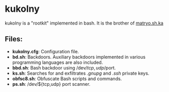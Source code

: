 # kukolny
kukolny is a "rootkit" implemented in bash.
It is the brother of [matryo.sh.ka](https://github.com/wilsonfisk/matryoshka)

## Files:
* **kukolny.cfg**: Configuration file.
* **bd.sh**: Backdoors. Auxiliary backdoors implemented in various programming languages are also included.
* **bbd.sh**: Bash backdoor using /dev/${tcp,udp}/$port.
* **ks.sh**: Searches for and exfiltrates *.gnupg* and *.ssh* private keys.
* **obfsc8.sh**: Obfuscate Bash scripts and commands.
* **ps.sh**: /dev/${tcp,udp} port scanner.

